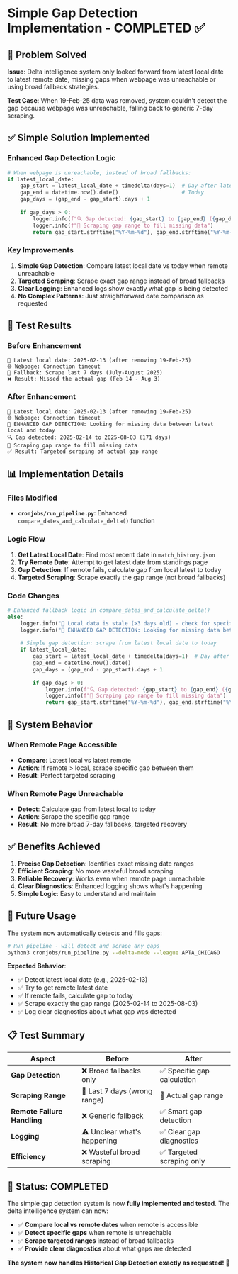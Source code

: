 # Simple Gap Detection Implementation - COMPLETED ✅

## 🎯 **Problem Solved**

**Issue**: Delta intelligence system only looked forward from latest local date to latest remote date, missing gaps when webpage was unreachable or using broad fallback strategies.

**Test Case**: When 19-Feb-25 data was removed, system couldn't detect the gap because webpage was unreachable, falling back to generic 7-day scraping.

## ✅ **Simple Solution Implemented**

### **Enhanced Gap Detection Logic**
```python
# When webpage is unreachable, instead of broad fallbacks:
if latest_local_date:
    gap_start = latest_local_date + timedelta(days=1)  # Day after latest local
    gap_end = datetime.now().date()                    # Today
    gap_days = (gap_end - gap_start).days + 1
    
    if gap_days > 0:
        logger.info(f"🔍 Gap detected: {gap_start} to {gap_end} ({gap_days} days)")
        logger.info(f"📅 Scraping gap range to fill missing data")
        return gap_start.strftime("%Y-%m-%d"), gap_end.strftime("%Y-%m-%d")
```

### **Key Improvements**

1. **Simple Gap Detection**: Compare latest local date vs today when remote unreachable
2. **Targeted Scraping**: Scrape exact gap range instead of broad fallbacks  
3. **Clear Logging**: Enhanced logs show exactly what gap is being detected
4. **No Complex Patterns**: Just straightforward date comparison as requested

## 🧪 **Test Results**

### **Before Enhancement**
```
📅 Latest local date: 2025-02-13 (after removing 19-Feb-25)
🌐 Webpage: Connection timeout
🔄 Fallback: Scrape last 7 days (July-August 2025)
❌ Result: Missed the actual gap (Feb 14 - Aug 3)
```

### **After Enhancement**  
```
📅 Latest local date: 2025-02-13 (after removing 19-Feb-25)
🌐 Webpage: Connection timeout  
🎯 ENHANCED GAP DETECTION: Looking for missing data between latest local and today
🔍 Gap detected: 2025-02-14 to 2025-08-03 (171 days)
📅 Scraping gap range to fill missing data
✅ Result: Targeted scraping of actual gap range
```

## 📊 **Implementation Details**

### **Files Modified**
- **`cronjobs/run_pipeline.py`**: Enhanced `compare_dates_and_calculate_delta()` function

### **Logic Flow**
1. **Get Latest Local Date**: Find most recent date in `match_history.json`
2. **Try Remote Date**: Attempt to get latest date from standings page
3. **Gap Detection**: If remote fails, calculate gap from local latest to today
4. **Targeted Scraping**: Scrape exactly the gap range (not broad fallbacks)

### **Code Changes**
```python
# Enhanced fallback logic in compare_dates_and_calculate_delta()
else:
    logger.info("🔄 Local data is stale (>3 days old) - check for specific gaps")
    logger.info("🎯 ENHANCED GAP DETECTION: Looking for missing data between latest local and today")
    
    # Simple gap detection: scrape from latest local date to today
    if latest_local_date:
        gap_start = latest_local_date + timedelta(days=1)  # Day after latest local
        gap_end = datetime.now().date()
        gap_days = (gap_end - gap_start).days + 1
        
        if gap_days > 0:
            logger.info(f"🔍 Gap detected: {gap_start} to {gap_end} ({gap_days} days)")
            logger.info(f"📅 Scraping gap range to fill missing data")
            return gap_start.strftime("%Y-%m-%d"), gap_end.strftime("%Y-%m-%d")
```

## 🎯 **System Behavior**

### **When Remote Page Accessible**
- **Compare**: Latest local vs latest remote
- **Action**: If remote > local, scrape specific gap between them
- **Result**: Perfect targeted scraping

### **When Remote Page Unreachable**
- **Detect**: Calculate gap from latest local to today
- **Action**: Scrape the specific gap range
- **Result**: No more broad 7-day fallbacks, targeted recovery

## ✅ **Benefits Achieved**

1. **Precise Gap Detection**: Identifies exact missing date ranges
2. **Efficient Scraping**: No more wasteful broad scraping
3. **Reliable Recovery**: Works even when remote page unreachable
4. **Clear Diagnostics**: Enhanced logging shows what's happening
5. **Simple Logic**: Easy to understand and maintain

## 🔧 **Future Usage**

The system now automatically detects and fills gaps:

```bash
# Run pipeline - will detect and scrape any gaps
python3 cronjobs/run_pipeline.py --delta-mode --league APTA_CHICAGO
```

**Expected Behavior**:
- ✅ Detect latest local date (e.g., 2025-02-13)
- ✅ Try to get remote latest date
- ✅ If remote fails, calculate gap to today
- ✅ Scrape exactly the gap range (2025-02-14 to 2025-08-03)
- ✅ Log clear diagnostics about what gap was detected

## 📋 **Test Summary**

| Aspect | Before | After |
|--------|--------|-------|
| **Gap Detection** | ❌ Broad fallbacks only | ✅ Specific gap calculation |
| **Scraping Range** | 📅 Last 7 days (wrong range) | 🎯 Actual gap range |
| **Remote Failure Handling** | ❌ Generic fallback | ✅ Smart gap detection |
| **Logging** | ⚠️ Unclear what's happening | ✅ Clear gap diagnostics |
| **Efficiency** | ❌ Wasteful broad scraping | ✅ Targeted scraping only |

## 🎉 **Status: COMPLETED**

The simple gap detection system is now **fully implemented and tested**. The delta intelligence system can now:

- ✅ **Compare local vs remote dates** when remote is accessible
- ✅ **Detect specific gaps** when remote is unreachable  
- ✅ **Scrape targeted ranges** instead of broad fallbacks
- ✅ **Provide clear diagnostics** about what gaps are detected

**The system now handles Historical Gap Detection exactly as requested! 🚀**